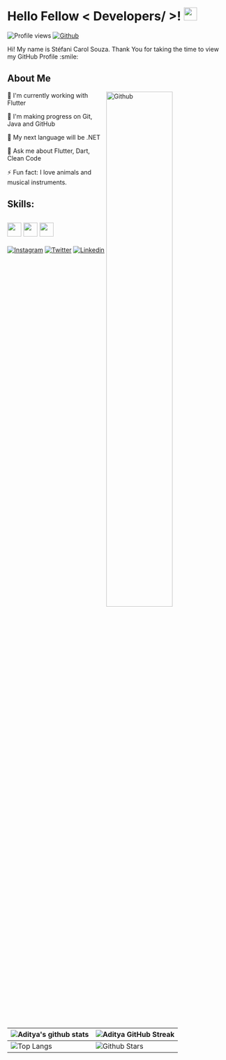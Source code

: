 <h1> Hello Fellow < Developers/ >! <img src = "https://raw.githubusercontent.com/MartinHeinz/MartinHeinz/master/wave.gif" width = 30px> </h1>
<p align='center'>
</p>


![Profile views](https://visitor-badge.glitch.me/badge?page_id=stefanicarol.stefanicarol)
[![Github](https://img.shields.io/github/followers/Aditya664?label=Follow&style=social)](https://github.com/stefanicarol)

<div size='20px'> Hi! My name is Stéfani Carol Souza. Thank You for taking the time to view my GitHub Profile :smile: 
</div>

<h2> About Me  </h2>

<img width="55%" align="right" alt="Github" src="https://i.ibb.co/2jythyF/1646944206753.jpg" />

🔭 I'm currently working with Flutter

🌱 I'm making progress on Git, Java and GitHub

👯 My next language will be .NET

💬 Ask me about Flutter, Dart, Clean Code

⚡ Fun fact: I love animals and musical instruments.

  <h2> Skills: 
  <h2> <img src = "https://img.icons8.com/color/48/000000/flutter.png" width = 32px>  
  <img src = "https://w7.pngwing.com/pngs/267/118/png-transparent-logo-amazon-com-amazon-web-services-amazon-s3-world-wide-web-text-service-logo.png" width = 32px> 
  <img src = "https://cdn.worldvectorlogo.com/logos/postman.svg" width = 32px></h2>
 
 
 

[![Instagram](https://img.shields.io/badge/Instagram-E4405F?style=for-the-badge&logo=instagram&logoColor=white)](https://www.instagram.com/caroldevflutter/)
[![Twitter](https://img.shields.io/badge/Twitter-1DA1F2?style=for-the-badge&logo=twitter&logoColor=white)](https://twitter.com/caroldevflutter)
[![Linkedin](https://img.shields.io/badge/LinkedIn-0077B5?style=for-the-badge&logo=linkedin&logoColor=white)](https://www.linkedin.com/in/stefanicarolsouza/)
 
<br>
<br>
  <br>
  
 
| ![Aditya's github stats](https://github-readme-stats.vercel.app/api?username=stefanicarol&show_icons=true&theme=tokyonight) | ![Aditya GitHub Streak](https://github-readme-streak-stats.herokuapp.com/?user=stefanicarol&theme=tokyonight) |
| --- | --- |
| ![Top Langs](https://github-readme-stats.vercel.app/api/top-langs/?username=stefanicarol&theme=tokyonight) | ![Github Stars](https://github-readme-stats.vercel.app/api?username=stefanicarol&show_icons=true&locale=en&count_private=true&hide_rank=true&custom_title=My%20GitHub%20Stats&disable_animations=true&theme=tokyonight) |

 


<br>

 
